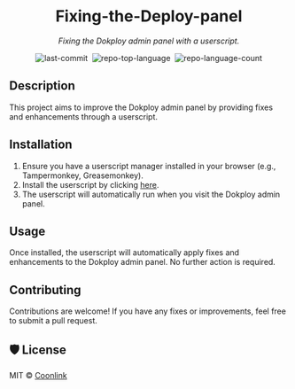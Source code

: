 <div id="top" class="">

<div align="center" class="text-center">
<h1>Fixing-the-Deploy-panel</h1>
<p><em>Fixing the Dokploy admin panel with a userscript.</em></p>

<img alt="last-commit" src="https://img.shields.io/github/last-commit/crc137/Fixing-the-Deploy-panel?style=flat&amp;logo=git&amp;logoColor=white&amp;color=0080ff" class="inline-block mx-1" style="margin: 0px 2px;">
<img alt="repo-top-language" src="https://img.shields.io/github/languages/top/crc137/Fixing-the-Deploy-panel?style=flat&amp;color=0080ff" class="inline-block mx-1" style="margin: 0px 2px;">
<img alt="repo-language-count" src="https://img.shields.io/github/languages/count/crc137/Fixing-the-Deploy-panel?style=flat&amp;color=0080ff" class="inline-block mx-1" style="margin: 0px 2px;">
</div>

## Description

This project aims to improve the Dokploy admin panel by providing fixes and enhancements through a userscript.

## Installation

1.  Ensure you have a userscript manager installed in your browser (e.g., Tampermonkey, Greasemonkey).
2.  Install the userscript by clicking [here](https://github.com/crc137/Fixing-the-Deploy-panel/raw/refs/heads/main/install.user.js).
3.  The userscript will automatically run when you visit the Dokploy admin panel.

## Usage

Once installed, the userscript will automatically apply fixes and enhancements to the Dokploy admin panel. No further action is required.

## Contributing

Contributions are welcome! If you have any fixes or improvements, feel free to submit a pull request.

## 🛡 License

MIT © [Coonlink](https://coonlink.com)
